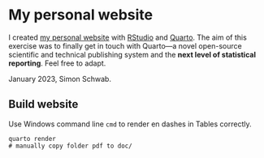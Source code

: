 # My personal website

I created [my personal website](https://schw4b.github.io/) with [RStudio](https://posit.co/downloads/) and [Quarto](https://quarto.org/docs/websites/). The aim of this exercise was to finally get in touch with Quarto&mdash;a novel open-source scientific and technical publishing system and the **next level of statistical reporting**. Feel free to adapt.

January 2023, Simon Schwab.

## Build website

Use Windows command line `cmd` to render en dashes in Tables correctly.

```
quarto render
# manually copy folder pdf to doc/
```
